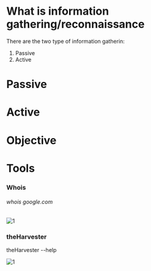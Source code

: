 <h1>What is information gathering/reconnaissance</h1>


There are the two type of information gatherin:<br>
1. Passive<br>
2. Active

<h1>Passive </h1>

<h1>Active</h1>

<h1>Objective</h1>

<h1>Tools</h1>
<h3>Whois</h3>

<h6>whois google.com</h6>

![1](https://github.com/user-attachments/assets/f5c5796a-4789-48a7-9ac6-124a565bcadd)

<h3>theHarvester</h3>

theHarvester --help

![1](https://github.com/user-attachments/assets/c085ad27-ed10-4f8e-b0d7-66209a2ec2ac)
